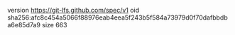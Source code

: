 version https://git-lfs.github.com/spec/v1
oid sha256:afc8c454a5066f88976eab4eea5f243b5f584a73979d0f70dafbbdba6e85d7a9
size 663

